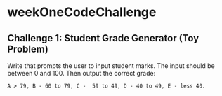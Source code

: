 # weekOneCodeChallenge

## Challenge 1: Student Grade Generator (Toy Problem)
Write that prompts the user to input student marks. The input should be between 0 and 100. Then output the correct grade: 

```A > 79, B - 60 to 79, C -  59 to 49, D - 40 to 49, E - less 40.```
